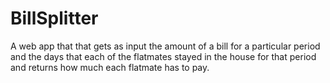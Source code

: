 # BillSplitter

A web app that that gets as input the amount of a bill for a particular period and the days that each of the flatmates stayed in
the house for that period and returns how much each flatmate has to pay. 
